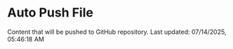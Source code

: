 # Auto Push File

Content that will be pushed to GitHub repository.
Last updated: 07/14/2025, 05:46:18 AM
